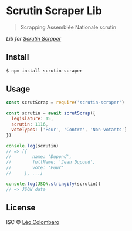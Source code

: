 # Scrutin Scraper Lib

> Scrapping Assemblée Nationale scrutin

_Lib for [Scrutin Scraper](https://github.com/LeoColomb/scrutin-scraper)_

## Install

```bash
$ npm install scrutin-scraper
```

## Usage

```javascript
const scrutScrap = require('scrutin-scraper')

const scrutin = await scrutScrap({
  legislature: 15,
  scrutin: 1116,
  voteTypes: ['Pour', 'Contre', 'Non-votants']
})

console.log(scrutin)
// => [{
//        name: 'Dupond',
//        fullName: 'Jean Dupond',
//        vote: 'Pour'
//     }, ...]

console.log(JSON.stringify(scrutin))
// => JSON data
```

## License

ISC © [Léo Colombaro](https://colombaro.fr)

